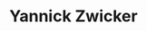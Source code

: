 ---
title: "Yannick Zwicker"
draft: false
type: about-us
# post image
image: "images/ins/about-us/yannick-zwicker.jpg"
# This is the meta description used by search engines (see https://moz.com/learn/seo/meta-description)
# Recommended length: 50–160 characters (Google truncates snippets to ~155–160 characters)
description: "Network Engineer at INS Institute for Networked Solutions in eastern Switzerland."
# weight determines the order in which the team members are listed in the about us page
weight: 3
email: "yannick.zwicker@ost.ch"
function: 
  - "Network Engineer"
academicTitle: "BSc. FHO in Computer Science"
certifications: ""
fieldOfActivity: 
  - "CCNA Instructor"
  - "Security Operations"
  - "Network automation with Python"
  - "DevOps"
  - "ChatOps"
  - "Docker"
  - "Assistant for courses 'Computer Networks 1 & 2' and 'Cloud Infrastructure'"
---